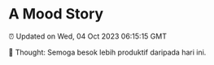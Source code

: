 # A Mood Story

⏰ Updated on Wed, 04 Oct 2023 06:15:15 GMT

💭 Thought: Semoga besok lebih produktif daripada hari ini.

